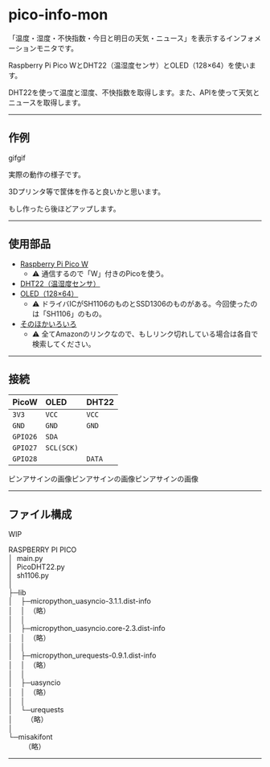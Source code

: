 # pico-info-mon

「温度・湿度・不快指数・今日と明日の天気・ニュース」を表示するインフォメーションモニタです。

Raspberry Pi Pico WとDHT22（温湿度センサ）とOLED（128×64）を使います。

DHT22を使って温度と湿度、不快指数を取得します。また、APIを使って天気とニュースを取得します。

----

## 作例

gifgif

実際の動作の様子です。

3Dプリンタ等で筐体を作ると良いかと思います。

もし作ったら後ほどアップします。

----

## 使用部品

- [Raspberry Pi Pico W](https://amzn.asia/d/fJI15SC)
    - :warning: 通信するので「W」付きのPicoを使う。
- [DHT22（温湿度センサ）](https://amzn.asia/d/5zzBtHi)
- [OLED（128×64）](https://amzn.asia/d/5zzBtHi)
    - :warning: ドライバICがSH1106のものとSSD1306のものがある。今回使ったのは「SH1106」のもの。
- [そのほかいろいろ](https://amzn.asia/d/8PSwdhR)
    - :warning: 全てAmazonのリンクなので、もしリンク切れしている場合は各自で検索してください。
 
----

## 接続

|PicoW|OLED|DHT22|
|:--|:--|:--|
|`3V3`|`VCC`|`VCC`|
|`GND`|`GND`|`GND`|
|`GPIO26`|`SDA`||
|`GPIO27`|`SCL(SCK)`||
|`GPIO28`||`DATA`|

ピンアサインの画像ピンアサインの画像ピンアサインの画像

----

## ファイル構成

WIP

RASPBERRY PI PICO<br>
│&nbsp;&nbsp;main.py<br>
│&nbsp;&nbsp;PicoDHT22.py<br>
│&nbsp;&nbsp;sh1106.py<br>
│<br>
├─lib<br>
│&nbsp;&nbsp;&nbsp;&nbsp;├─micropython_uasyncio-3.1.1.dist-info<br>
│&nbsp;&nbsp;&nbsp;&nbsp;│&nbsp;&nbsp;（略）<br>
│&nbsp;&nbsp;&nbsp;&nbsp;│<br>
│&nbsp;&nbsp;&nbsp;&nbsp;├─micropython_uasyncio.core-2.3.dist-info<br>
│&nbsp;&nbsp;&nbsp;&nbsp;│&nbsp;&nbsp;（略）<br>
│&nbsp;&nbsp;&nbsp;&nbsp;│<br>
│&nbsp;&nbsp;&nbsp;&nbsp;├─micropython_urequests-0.9.1.dist-info<br>
│&nbsp;&nbsp;&nbsp;&nbsp;│&nbsp;&nbsp;（略）<br>
│&nbsp;&nbsp;&nbsp;&nbsp;│<br>
│&nbsp;&nbsp;&nbsp;&nbsp;├─uasyncio<br>
│&nbsp;&nbsp;&nbsp;&nbsp;│&nbsp;&nbsp;（略）<br>
│&nbsp;&nbsp;&nbsp;&nbsp;│<br>
│&nbsp;&nbsp;&nbsp;&nbsp;└─urequests<br>
│&nbsp;&nbsp;&nbsp;&nbsp;&nbsp;&nbsp;&nbsp;（略）<br>
│<br>
└─misakifont<br>
&nbsp;&nbsp;&nbsp;&nbsp;&nbsp;&nbsp;&nbsp;&nbsp;（略）<br>
        
----
